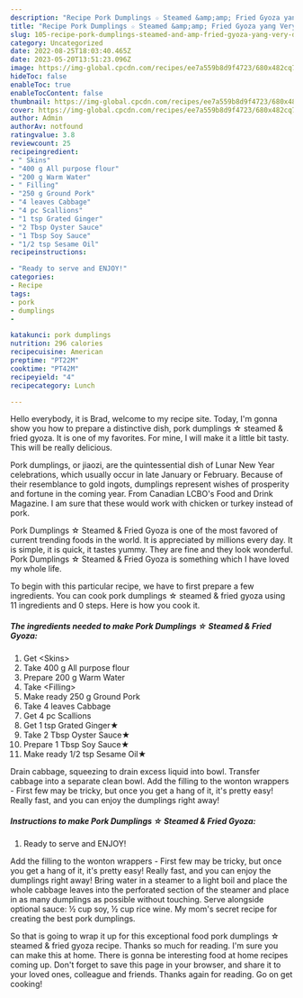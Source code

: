 ```yaml
---
description: "Recipe Pork Dumplings ☆ Steamed &amp;amp; Fried Gyoza yang Very Delicious"
title: "Recipe Pork Dumplings ☆ Steamed &amp;amp; Fried Gyoza yang Very Delicious"
slug: 105-recipe-pork-dumplings-steamed-and-amp-fried-gyoza-yang-very-delicious
category: Uncategorized
date: 2022-08-25T18:03:40.465Z
date: 2023-05-20T13:51:23.096Z
image: https://img-global.cpcdn.com/recipes/ee7a559b8d9f4723/680x482cq70/pork-dumplings-steamed-fried-gyoza-recipe-main-photo.jpg
hideToc: false
enableToc: true
enableTocContent: false
thumbnail: https://img-global.cpcdn.com/recipes/ee7a559b8d9f4723/680x482cq70/pork-dumplings-steamed-fried-gyoza-recipe-main-photo.jpg
cover: https://img-global.cpcdn.com/recipes/ee7a559b8d9f4723/680x482cq70/pork-dumplings-steamed-fried-gyoza-recipe-main-photo.jpg
author: Admin
authorAv: notfound
ratingvalue: 3.8
reviewcount: 25
recipeingredient:
- " Skins"
- "400 g All purpose flour"
- "200 g Warm Water"
- " Filling"
- "250 g Ground Pork"
- "4 leaves Cabbage"
- "4 pc Scallions"
- "1 tsp Grated Ginger"
- "2 Tbsp Oyster Sauce"
- "1 Tbsp Soy Sauce"
- "1/2 tsp Sesame Oil"
recipeinstructions:

- "Ready to serve and ENJOY!"
categories:
- Recipe
tags:
- pork
- dumplings
- 

katakunci: pork dumplings  
nutrition: 296 calories
recipecuisine: American
preptime: "PT22M"
cooktime: "PT42M"
recipeyield: "4"
recipecategory: Lunch

---
```



Hello everybody, it is Brad, welcome to my recipe site. Today, I'm gonna show you how to prepare a distinctive dish, pork dumplings ☆ steamed &amp; fried gyoza. It is one of my favorites. For mine, I will make it a little bit tasty. This will be really delicious.

Pork dumplings, or jiaozi, are the quintessential dish of Lunar New Year celebrations, which usually occur in late January or February. Because of their resemblance to gold ingots, dumplings represent wishes of prosperity and fortune in the coming year. From Canadian LCBO&#39;s Food and Drink Magazine. I am sure that these would work with chicken or turkey instead of pork.

Pork Dumplings ☆ Steamed &amp; Fried Gyoza is one of the most favored of current trending foods in the world. It is appreciated by millions every day. It is simple, it is quick, it tastes yummy. They are fine and they look wonderful. Pork Dumplings ☆ Steamed &amp; Fried Gyoza is something which I have loved my whole life.


To begin with this particular recipe, we have to first prepare a few ingredients. You can cook pork dumplings ☆ steamed &amp; fried gyoza using 11 ingredients and 0 steps. Here is how you cook it.

<!--inarticleads1-->

##### The ingredients needed to make Pork Dumplings ☆ Steamed &amp; Fried Gyoza:

1. Get  &lt;Skins&gt;
1. Take 400 g All purpose flour
1. Prepare 200 g Warm Water
1. Take  &lt;Filling&gt;
1. Make ready 250 g Ground Pork
1. Take 4 leaves Cabbage
1. Get 4 pc Scallions
1. Get 1 tsp Grated Ginger★
1. Take 2 Tbsp Oyster Sauce★
1. Prepare 1 Tbsp Soy Sauce★
1. Make ready 1/2 tsp Sesame Oil★


Drain cabbage, squeezing to drain excess liquid into bowl. Transfer cabbage into a separate clean bowl. Add the filling to the wonton wrappers - First few may be tricky, but once you get a hang of it, it&#39;s pretty easy! Really fast, and you can enjoy the dumplings right away! 

<!--inarticleads2-->

##### Instructions to make Pork Dumplings ☆ Steamed &amp; Fried Gyoza:


1. Ready to serve and ENJOY!

Add the filling to the wonton wrappers - First few may be tricky, but once you get a hang of it, it&#39;s pretty easy! Really fast, and you can enjoy the dumplings right away! Bring water in a steamer to a light boil and place the whole cabbage leaves into the perforated section of the steamer and place in as many dumplings as possible without touching. Serve alongside optional sauce: ½ cup soy, ½ cup rice wine. My mom&#39;s secret recipe for creating the best pork dumplings. 

So that is going to wrap it up for this exceptional food pork dumplings ☆ steamed &amp; fried gyoza recipe. Thanks so much for reading. I'm sure you can make this at home. There is gonna be interesting food at home recipes coming up. Don't forget to save this page in your browser, and share it to your loved ones, colleague and friends. Thanks again for reading. Go on get cooking!
